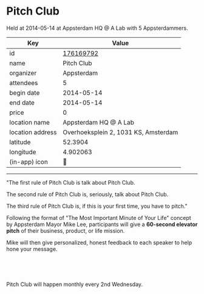 # Pitch Club
Held at 2014-05-14 at Appsterdam HQ @ A Lab with 5 Appsterdammers.
        
|Key|Value
|---|---|
|id|[176169792](https://www.meetup.com/appsterdam/events/176169792/)|
|name|Pitch Club|
|organizer|Appsterdam|
|attendees|5|
|begin date|2014-05-14|
|end date|2014-05-14|
|price|0|
|location name|Appsterdam HQ @ A Lab|
|location address|Overhoeksplein 2, 1031 KS, Amsterdam|
|latitude|52.3904|
|longitude|4.902063|
|(in-app) icon|🎤|

---

"The first rule of Pitch Club is talk about Pitch Club.

The second rule of Pitch Club is, seriously, talk about Pitch Club.

The third rule of Pitch Club is, if this is your first time, you have to pitch."

Following the format of "The Most Important Minute of Your Life" concept by Appsterdam Mayor Mike Lee, participants will give a **60-second elevator pitch** of their business, product, or life mission.

Mike will then give personalized, honest feedback to each speaker to help hone your message.

 

 

Pitch Club will happen monthly every 2nd Wednesday.


